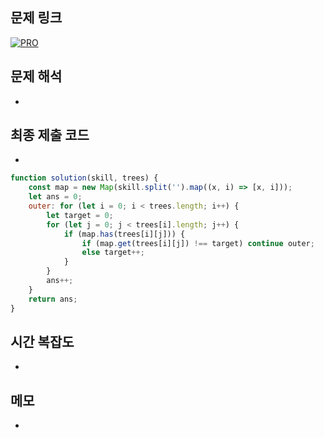 ## 문제 링크

[![PRO]][Link]

## 문제 해석

-

## 최종 제출 코드

-

```js
function solution(skill, trees) {
    const map = new Map(skill.split('').map((x, i) => [x, i]));
    let ans = 0;
    outer: for (let i = 0; i < trees.length; i++) {
        let target = 0;
        for (let j = 0; j < trees[i].length; j++) {
            if (map.has(trees[i][j])) {
                if (map.get(trees[i][j]) !== target) continue outer;
                else target++;
            }
        }
        ans++;
    }
    return ans;
}
```

## 시간 복잡도

-

## 메모

-   <!---------------------------------------------------------------------------->

[PRO]: https://github.com/chopinoff/js-algorithm/assets/107768516/6bb592e8-21d7-4244-91bb-8708f1f8ebb0
[BOJ]: https://github.com/chopinoff/js-algorithm/assets/107768516/ab4a009d-7575-4362-8a74-ebd2476570e4
[Link]: https://school.programmers.co.kr/learn/courses/30/lessons/49993
